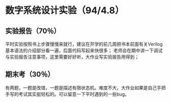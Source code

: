 # 数字系统设计实验（94/4.8）

## 实验报告（70％）
平时实验按照书上步骤慢慢来就行，建议在开学的前几周把书本前面有关Verilog基本语法的介绍部分看一遍，后面代码写起来快很多；
老师会在期中讲一下调试与实验报告注意事项，这里需要好好听，大作业写实验报告用得到；

## 期末考（30％）
有两题，一题是改错，一题是描述有限状态机。难度不大，大作业如果是自己手把手写的考试其实挺轻松的。可以留意一下平时遇到的一些bug。
